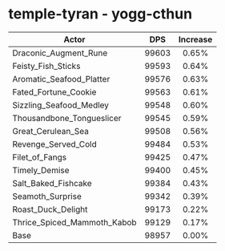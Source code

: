 # temple-tyran - yogg-cthun
| Actor | DPS | Increase |
|---|:---:|:---:|
|Draconic_Augment_Rune|99603|0.65%|
|Feisty_Fish_Sticks|99593|0.64%|
|Aromatic_Seafood_Platter|99576|0.63%|
|Fated_Fortune_Cookie|99563|0.61%|
|Sizzling_Seafood_Medley|99548|0.60%|
|Thousandbone_Tongueslicer|99545|0.59%|
|Great_Cerulean_Sea|99508|0.56%|
|Revenge_Served_Cold|99484|0.53%|
|Filet_of_Fangs|99425|0.47%|
|Timely_Demise|99400|0.45%|
|Salt_Baked_Fishcake|99384|0.43%|
|Seamoth_Surprise|99342|0.39%|
|Roast_Duck_Delight|99173|0.22%|
|Thrice_Spiced_Mammoth_Kabob|99129|0.17%|
|Base|98957|0.00%|
